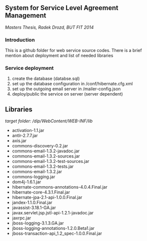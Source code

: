 
## System for Service Level Agreement Management ##

_Masters Thesis, Radek Drozd, BUT FIT 2014_


### Introduction ###


This is a github folder for web service source codes. There is a brief mention 
about deployment and list of needed libraries

### Service deployment ###


1. create the database (databse.sql)
2. set up the database configuration in /conf/hibernate.cfg.xml
3. set up the outgoing email server in  /mailer-config.json
4. deploy/public the service on server (server dependent)

Libraries
------------
_target folder: /dip/WebContent/WEB-INF/lib_

* activation-1.1.jar
* antlr-2.7.7.jar
* axis.jar
* commons-discovery-0.2.jar
* commons-email-1.3.2-javadoc.jar
* commons-email-1.3.2-sources.jar
* commons-email-1.3.2-test-sources.jar
* commons-email-1.3.2-tests.jar
* commons-email-1.3.2.jar
* commons-logging.jar
* dom4j-1.6.1.jar
* hibernate-commons-annotations-4.0.4.Final.jar
* hibernate-core-4.3.1.Final.jar
* hibernate-jpa-2.1-api-1.0.0.Final.jar
* jandex-1.1.0.Final.jar
* javassist-3.18.1-GA.jar
* javax.servlet.jsp.jstl-api-1.2.1-javadoc.jar
* jaxrpc.jar
* jboss-logging-3.1.3.GA.jar
* jboss-logging-annotations-1.2.0.Beta1.jar
* jboss-transaction-api_1.2_spec-1.0.0.Final.jar

